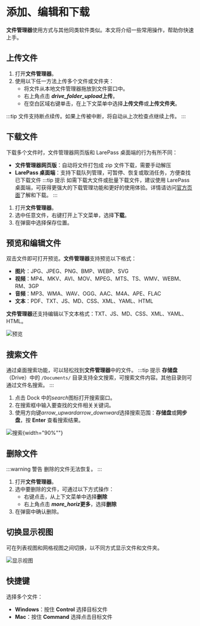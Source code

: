# 添加、编辑和下载
**文件管理器**使用方式与其他同类软件类似。本文将介绍一些常用操作，帮助你快速上手。

## 上传文件

1. 打开**文件管理器**。
2. 使用以下任一方法上传多个文件或文件夹：
   - 将文件从本地文件管理器拖放到文件窗口中。
   - 右上角点击 **<i class="material-symbols-outlined">drive_folder_upload</i>上传**。
   - 在空白区域右键单击，在上下文菜单中选择**上传文件**或**上传文件夹**。

:::tip
文件支持断点续传。如果上传被中断，将自动从上次检查点继续上传。
:::

## 下载文件
下载多个文件时，文件管理器网页版和 LarePass 桌面端的行为有所不同：
* **文件管理器网页版**：自动将文件打包成 zip 文件下载，需要手动解压
* **LarePass 桌面端**：支持下载队列管理，可暂停、恢复或取消任务，方便查找已下载文件
  :::tip 提示
  如需下载大文件或批量下载文件，建议使用 LarePass 桌面端，可获得更强大的下载管理功能和更好的使用体验。详情请访问[官方页面](https://www.olares.xyz/larepass)了解和下载。
  :::

1. 打开**文件管理器**。
2. 选中任意文件，右键打开上下文菜单，选择**下载**。
3. 在弹窗中选择保存位置。

## 预览和编辑文件
双击文件即可打开预览。**文件管理器**支持预览以下格式：

* **图片**：JPG、JPEG、PNG、BMP、WEBP、SVG
* **视频**：MP4、MKV、AVI、MOV、MPEG、MTS、TS、WMV、WEBM、RM、3GP
* **音频**：MP3、WMA、WAV、OGG、AAC、M4A、APE、FLAC
* **文本**：PDF、TXT、JS、MD、CSS、XML、YAML、HTML

**文件管理器**还支持编辑以下文本格式：TXT、JS、MD、CSS、XML、YAML、HTML。

![预览](/images/manual/tasks/files-preview.png#bordered)
## 搜索文件
通过桌面搜索功能，可以轻松找到**文件管理器**中的文件。
:::tip 提示
**存储盘**（Drive）中的 `/Documents/` 目录支持全文搜索，可搜索文件内容。其他目录则可通过文件名搜索。
:::
1. 点击 Dock 中的<i class="material-symbols-outlined">search</i>图标打开搜索窗口。
2. 在搜索框中输入要查找的文件相关关键词。
3. 使用方向键<i class="material-symbols-outlined">arrow_upward</i><i class="material-symbols-outlined">arrow_downward</i>选择搜索范围：**存储盘**或**同步盘**，按 **Enter** 查看搜索结果。

![搜索](/images/manual/tasks/files-search.png#bordered){width="90%""}
## 删除文件
:::warning 警告
删除的文件无法恢复。
:::
1. 打开**文件管理器**。
2. 选中要删除的文件，可通过以下方式操作：
   - 右键点击，从上下文菜单中选择**删除**
   - 右上角点击 **<i class="material-symbols-outlined">more_horiz</i>更多**，选择**删除**
3. 在弹窗中确认删除。

## 切换显示视图

可在列表视图和网格视图之间切换，以不同方式显示文件和文件夹。

![显示视图](/images/manual/tasks/files-display-view.png)
## 快捷键
选择多个文件：

* **Windows**：按住 **Control** 选择目标文件
* **Mac**：按住 **Command** 选择点击目标文件